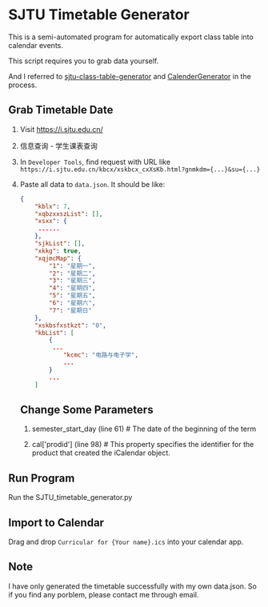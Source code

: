 # SJTU Timetable Generator


This is a semi-automated program for automatically export class table into calendar events.

This script requires you to grab data yourself.

And I referred to [sjtu-class-table-generator](https://github.com/skyzh/sjtu-class-table-generator) and [CalenderGenerator](https://github.com/Zxilly/CalenderGenerator) in the process.



## Grab Timetable Date


1. Visit https://i.sjtu.edu.cn/

2. 信息查询 - 学生课表查询

3. In `Developer Tools`, find request with URL like `https://i.sjtu.edu.cn/kbcx/xskbcx_cxXsKb.html?gnmkdm={...}&su={...}`

4. Paste all data to `data.json`. It should be like:

   ```json
   {
       "kblx": 7,
       "xqbzxxszList": [],
       "xsxx": {
   		......
       },
       "sjkList": [],
       "xkkg": true,
       "xqjmcMap": {
           "1": "星期一",
           "2": "星期二",
           "3": "星期三",
           "4": "星期四",
           "5": "星期五",
           "6": "星期六",
           "7": "星期日"
       },
       "xskbsfxstkzt": "0",
       "kbList": [
           {
            ...
               "kcmc": "电路与电子学",
               ...
           }
           ...
       ]
   ```

   

   ## 	Change Some Parameters

   1. semester_start_day     (line 61)      # The date of the beginning of the term

   2. cal['prodid']                   (line 98)     #  This property specifies the identifier for the product that created the iCalendar object.



## Run Program

Run the SJTU_timetable_generator.py 



## Import to Calendar

Drag and drop `Curricular for {Your name}.ics` into your calendar app.



## Note

I have only generated the timetable successfully with my own data.json. So if you find any porblem, please contact me through email.
